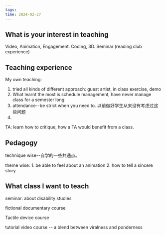 ```yaml
---
tags: 
time: 2024-02-27
---
```

## What is your interest in teaching 

Video, Animation, Engagement. Coding, 3D. Seminar (reading club experience)

## Teaching experience

My own teaching: 
1. tried all kinds of different approach: guest artist, in class exercise, demo
2. What learnt the most is schedule management, have never manage class for a semester long
3. attendance--be strict when you need to. 以前做好学生从来没有考虑过这些问题
4. 
TA: learn how to critique, how a TA would benefit from a class. 

## Pedagogy

technique wise--自学的一些共通点。

theme wise: 1. be able to feel about an animation 2. how to tell a sincere story 

## What class I want to teach

seminar: about disability studies

fictional documentary course

Tactile device course

tutorial video course -- a blend between viralness and ponderness